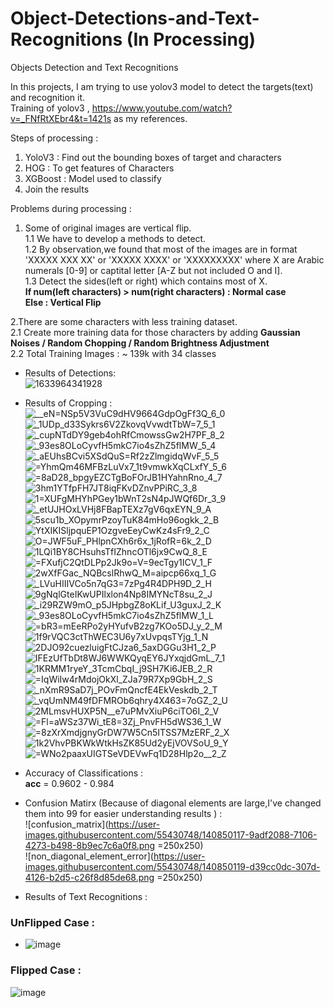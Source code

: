 # Object-Detections-and-Text-Recognitions (In Processing)
Objects Detection and Text Recognitions

In this projects, I am trying to use yolov3 model to detect the targets(text) and recognition it.<br>
Training of yolov3 , https://www.youtube.com/watch?v=_FNfRtXEbr4&t=1421s as my references. <br>


Steps of processing : <br>
1. YoloV3 : Find out the bounding boxes of target and characters <br>
2. HOG : To get features of Characters <br>
3. XGBoost : Model used to classify <br>
3. Join the results <br>

Problems during processing : <br>
1. Some of original images are vertical flip. <br>
1.1 We have to develop a methods to detect. <br>
1.2 By observation,we found that most of the images are in format  'XXXXX  XXX  XX' or 'XXXXX XXXX' or 'XXXXXXXXX' where X are Arabic numerals [0-9] or captital letter [A-Z but not included O and I].<br>
1.3 Detect the sides(left or right) which contains most of X.<br><b>If num(left characters) > num(right characters) :  Normal case  <br>
Else : Vertical Flip </b> <br>

2.There are some characters with less training dataset. <br>
 2.1  Create more training data for those characters by adding <b> Gaussian Noises / Random Chopping / Random Brightness Adjustment </b><br>
 2.2 Total Training Images : ~ 139k with 34 classes <br>


- Results of Detections: <br>
![1633964341928](https://user-images.githubusercontent.com/55430748/136812307-2ac3b6e4-d948-407d-86a4-904bcea64ee6.jpg)

- Results of Cropping : <br>
![__eN=NSp5V3VuC9dHV9664GdpOgFf3Q_6_0](https://user-images.githubusercontent.com/55430748/140849510-7623db13-603e-4251-b711-8be7654cea13.png)
![_1UDp_d33Sykrs6V2ZkovqVvwdtTbW=7_5_1](https://user-images.githubusercontent.com/55430748/140849520-dccf9c07-e1e7-4f5b-ae0b-ca98b852d383.png)
![_cupNTdDY9geb4ohRfCmowssGw2H7PF_8_2](https://user-images.githubusercontent.com/55430748/140849528-1e712b4a-b446-4a8d-bb18-607df82bd2b1.png)
![_93es8OLoCyvfH5mkC7io4sZhZ5flMW_5_4](https://user-images.githubusercontent.com/55430748/140849541-9af4dbb9-c42a-49ac-a8dc-275c982dfcf3.png)
![_aEUhsBCvi5XSdQuS=Rf2zZlmgidqWvF_5_5](https://user-images.githubusercontent.com/55430748/140849551-744aca54-20e4-48a5-b77a-0b98ecf94e01.png)
![=YhmQm46MFBzLuVx7_1t9vmwkXqCLxfY_5_6](https://user-images.githubusercontent.com/55430748/140849557-74f83539-ae2e-4d70-a1de-a74d4470dd3f.png)
![=8aD28_bpgyEZCTgBoFOrJB1HYahnRno_4_7](https://user-images.githubusercontent.com/55430748/140849561-b69f5e92-81fe-4edc-9956-d86a95fc199f.png)
![3hm1YTfpFH7JT8iqFKvDZnvPPiRC_3_8](https://user-images.githubusercontent.com/55430748/140849571-a3a0a1a3-eb8e-4ac4-b020-4163adc6bcb8.png)
![1=XUFgMHYhPGey1bWnT2sN4pJWQf6Dr_3_9](https://user-images.githubusercontent.com/55430748/140849575-1f94de9e-4baa-451c-9afd-8a8a5172a4a2.png)
![_etUJHOxLVHj8FBapTEXz7gV6qxEYN_9_A](https://user-images.githubusercontent.com/55430748/140849800-5e70fab5-41d3-483a-9b52-deb895a13c1a.png)
![5scu1b_XOpymrPzoyTuK84mHo96ogkk_2_B](https://user-images.githubusercontent.com/55430748/140849804-934b3a65-176f-4951-ae2b-88d6a8589bb5.png)
![YtXIKISljpquEP1OzgveEeyCwKz4sFr9_2_C](https://user-images.githubusercontent.com/55430748/140849822-ee88b34a-2689-46c1-be1c-26ecf11132ec.png)
![O=JWF5uF_PHlpnCXh6r6x_1jRofR=6k_2_D](https://user-images.githubusercontent.com/55430748/140849832-f34bb76d-e605-4c38-8478-3e3e73d6062b.png)
![1LQi1BY8CHsuhsTfIZhncOTl6jx9CwQ_8_E](https://user-images.githubusercontent.com/55430748/140849839-6a14727e-807e-40be-a1a0-d20ab50328ac.png)
![=FXufjC2QtDLPp2Jk9o=V=9ecTgy1ICV_1_F](https://user-images.githubusercontent.com/55430748/140849844-bf8539c6-43c0-4651-a57d-c7bd36c4facd.png)
![2wXfFGac_NQBcslRhwQ_M=aipcp66xq_1_G](https://user-images.githubusercontent.com/55430748/140849849-ba45447d-54e0-4173-ab63-af7a270a8a8c.png)
![_LVuHIIIVCo5n7qG3=7zPg4R4DPH9D_2_H](https://user-images.githubusercontent.com/55430748/140849854-59e120bd-cd99-490a-a96a-7c73af4275a5.png)
![9gNqlGteIKwUPIlxlon4Np8IMYNcT8su_2_J](https://user-images.githubusercontent.com/55430748/140849859-40418dc7-3fbb-4bd9-aee1-b2afc633cc1b.png)
![_i29RZW9mO_p5JHpbgZ8oKLif_U3guxJ_2_K](https://user-images.githubusercontent.com/55430748/140849862-39ba697a-c8d5-4566-ae4c-5632aea854ad.png)
![_93es8OLoCyvfH5mkC7io4sZhZ5flMW_1_L](https://user-images.githubusercontent.com/55430748/140849871-fbd3e73c-a13d-4740-917a-7516867ebca6.png)
![=bR3=mEeRPo2yHYufvB2zg7KOo5DJ_y_2_M](https://user-images.githubusercontent.com/55430748/140849876-6d767f61-78bc-4f83-9da7-ec3e6f06f6fa.png)
![1f9rVQC3ctThWEC3U6y7xUvpqsTYjg_1_N](https://user-images.githubusercontent.com/55430748/140849882-fe6e1559-c7d1-42d0-954e-091903605c64.png)
![2DJO92cuezluigFtCJza6_5axDGGu3H1_2_P](https://user-images.githubusercontent.com/55430748/140849890-4b55eeb8-4230-41ba-926d-1867bcec992f.png)
![IFEzUfTbDt8WJ6WWKQyqEY6JYxqjdGmL_7_1](https://user-images.githubusercontent.com/55430748/140849898-05d9a96a-f90c-4779-9cfe-9b6746a1ddb1.png)
![1KRMM1ryeY_3TcmCbqI_j9SH7Ki6JEB_2_R](https://user-images.githubusercontent.com/55430748/140849903-71425c13-1206-424c-aae0-0eed4b7122a5.png)
![=IqWiIw4rMdojOkXl_ZJa79R7Xp9GbH_2_S](https://user-images.githubusercontent.com/55430748/140849912-27a953a6-f27e-41e8-97d6-ca8a41497d5d.png)
![_nXmR9SaD7j_POvFmQncfE4EkVeskdb_2_T](https://user-images.githubusercontent.com/55430748/140849917-514cf276-e771-4ad1-a542-5e96b2fb9f6c.png)
![_vqUmNM49fDFMROb6qhry4X463=7oGZ_2_U](https://user-images.githubusercontent.com/55430748/140849926-189fdce4-9bb8-4601-9f49-631733130c2b.png)
![2MLmsvHUXP5N__e7uPMvXiuP6ciTO6I_2_V](https://user-images.githubusercontent.com/55430748/140849930-6da96b57-5b24-479c-989f-5ac275e2a1c2.png)
![=Fl=aWSz37Wi_tE8=3Zj_PnvFH5dWS36_1_W](https://user-images.githubusercontent.com/55430748/140849937-f0842c8e-f596-4b21-aebb-95b64aff13b9.png)
![=8zXrXmdjgnyGrDW7W5Cn5ITSS7MzERF_2_X](https://user-images.githubusercontent.com/55430748/140849949-3739775d-cbaa-4b0d-9af2-90b78c86b53b.png)
![1k2VhvPBKWkWtkHsZK85Ud2yEjVOVSoU_9_Y](https://user-images.githubusercontent.com/55430748/140849956-4672cac1-4a74-4b2d-894d-d54a1ef77aa5.png)
![=WNo2paaxUIGTSeVDEVwFq1D28Hlp2o__2_Z](https://user-images.githubusercontent.com/55430748/140849964-a742df02-53b0-4c67-a2e5-1c62c5c981ff.png)


- Accuracy of Classifications : <br>
**acc** = 0.9602 - 0.984 <br>
- Confusion Matirx (Because of diagonal elements are large,I've changed them into 99 for easier understanding results ) : <br>
![confusion_matrix](https://user-images.githubusercontent.com/55430748/140850117-9adf2088-7106-4273-b498-8b9ec7c6a0f8.png =250x250) <br>
![non_diagonal_element_error](https://user-images.githubusercontent.com/55430748/140850119-d39cc0dc-307d-4126-b2d5-c26f8d85de68.png =250x250) <br>


- Results of Text Recognitions : <br>
### UnFlipped Case :
- ![image](https://user-images.githubusercontent.com/55430748/138632411-dd493d72-51ee-4b49-9c6b-d8ed0a89d8a4.png)

### Flipped Case :
![image](https://user-images.githubusercontent.com/55430748/138632463-f8635492-2440-4af5-b345-14b413173731.png)

